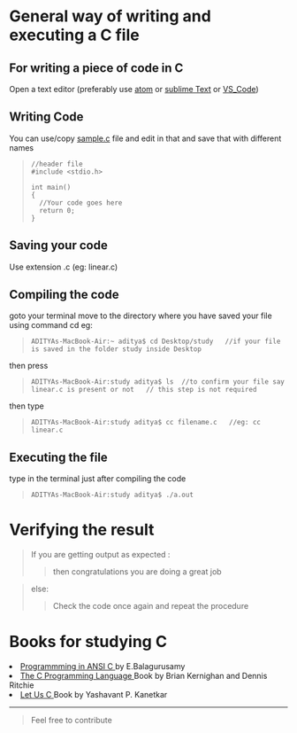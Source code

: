 # General way of writing and executing a C file
## For writing a piece of code in C
Open a text editor (preferably use [atom](https://atom.io) or [sublime Text](https://www.sublimetext.com) or [VS_Code](https://code.visualstudio.com/))

## Writing Code
You can use/copy [sample.c](https://github.com/ramanaditya/beginners/blob/master/C/sample.c) file and edit in that and save that with different names

> ```
> //header file
> #include <stdio.h>
>
> int main()
> {
>   //Your code goes here
>   return 0;
> }
> ```

## Saving your code
Use extension .c (eg: linear.c)

## Compiling the code
goto your terminal
move to the directory where you have saved your file using command cd
eg: 

>```
> ADITYAs-MacBook-Air:~ aditya$ cd Desktop/study   //if your file is saved in the folder study inside Desktop
>```
 then press 
>```
> ADITYAs-MacBook-Air:study aditya$ ls  //to confirm your file say linear.c is present or not   // this step is not required
>```

then type 

>```
>ADITYAs-MacBook-Air:study aditya$ cc filename.c   //eg: cc linear.c
>```

## Executing the file
type in the terminal just after compiling the code

>```
>ADITYAs-MacBook-Air:study aditya$ ./a.out 
>```

# Verifying the result 
> If you are getting output as expected :
>>    then congratulations you are doing a great job

> else:
>>    Check the code once again and repeat the procedure

# Books for studying C
<li><a href="https://www.amazon.in/Programming-ANSI-C-Balagurusamy/dp/933921966X/ref=sr_1_1?s=books&ie=UTF8&qid=1539010209&sr=1-1&refinements=p_27%3AE+Balagurusamy"> Programmming in ANSI C </a> by E.Balagurusamy </li>

<li><a href="http://www.dipmat.univpm.it/~demeio/public/the_c_programming_language_2.pdf"> The C Programming Language </a> Book by Brian Kernighan and Dennis Ritchie </li> 
<li><a href="https://www.cluster2.hostgator.co.in/files/writeable/uploads/hostgator99706/file/letusc-yashwantkanetkar.pdf"> Let Us C </a> Book by Yashavant P. Kanetkar </li>
<hr>

> Feel free to contribute
